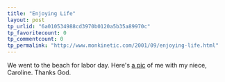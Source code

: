 ```yaml
---
title: "Enjoying Life"
layout: post
tp_urlid: "6a010534988cd3970b0120a5b35a89970c"
tp_favoritecount: 0
tp_commentcount: 0
tp_permalink: "http://www.monkinetic.com/2001/09/enjoying-life.html"
---
```

We went to the beach for labor day. Here&#39;s <a href="http://media.redmonk.net/images/beach/stevecaroline.jpg">a pic</a> of me with my niece, Caroline. Thanks God.
